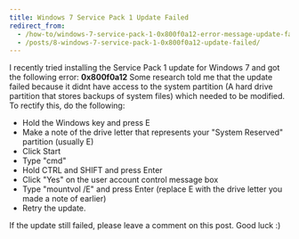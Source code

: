 ```yaml
---
title: Windows 7 Service Pack 1 Update Failed
redirect_from:
  - /how-to/windows-7-service-pack-1-0x800f0a12-error-message-update-failed/
  - /posts/8-windows-7-service-pack-1-0x800f0a12-update-failed/
---
```


<p>I recently tried installing the Service Pack 1 update for Windows 7 and got the following error: <strong>0x800f0a12</strong> Some research told me that the update failed because it didnt have access to the system partition (A hard drive partition that stores backups of system files) which needed to be modified. To rectify this, do the following:</p>

<ul>
	<li>Hold the Windows key and press E</li>
	<li>Make a note of the drive letter that represents your &quot;System Reserved&quot; partition (usually E)</li>
	<li>Click Start</li>
	<li>Type &quot;cmd&quot;</li>
	<li>Hold CTRL and SHIFT and press Enter</li>
	<li>Click &quot;Yes&quot; on the user account control message box</li>
	<li>Type &quot;mountvol /E&quot; and press Enter (replace E with the drive letter you made a note of earlier)</li>
	<li>Retry the update.</li>
</ul>

<p>If the update still failed, please leave a comment on this post. Good luck :)</p>
